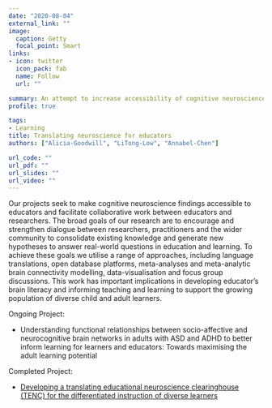 ```yaml
---
date: "2020-08-04"
external_link: ""
image:
  caption: Getty
  focal_point: Smart
links:
- icon: twitter
  icon_pack: fab
  name: Follow
  url: ""

summary: An attempt to increase accessibility of cognitive neuroscience findings.
profile: true

tags:
- Learning
title: Translating neuroscience for educators 
authors: ["Alicia-Goodwill", "LiTong-Low", "Annabel-Chen"]

url_code: ""
url_pdf: ""
url_slides: ""
url_video: ""
---
```

Our projects seek to make cognitive neuroscience findings accessible to educators and facilitate collaborative work between educators and researchers. 
The broad goals of our research are to encourage and strengthen dialogue between researchers, practitioners and the wider community to consolidate existing knowledge and generate new hypotheses to answer real-world questions in education and learning. 
To achieve these goals we utilise a range of approaches, including language translations, open database platforms, meta-analyses and meta-analytic brain connectivity modelling, data-visualisation and focus group discussions. 
This work has important implications in developing educator’s brain literacy and informing teaching and learning to support the growing population of diverse child and adult learners.

Ongoing Project: 

- Understanding functional relationships between socio-affective and neurocognitive brain networks in adults with ASD and ADHD to better inform learning for learners and educators: Towards maximising the adult learning potential

Completed Project: 
- [Developing a translating educational neuroscience clearinghouse (TENC) for the differentiated instruction of diverse learners](https://www.nie.edu.sg/research/projects/project/afd-07-16-zw)


